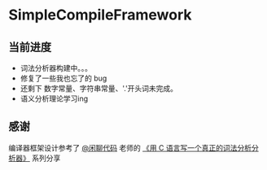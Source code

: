 # SimpleCompileFramework

## 当前进度
- 词法分析器构建中。。。
- 修复了一些我也忘了的 bug
- 还剩下 数字常量、字符串常量、'.'开头词未完成。
- 语义分析理论学习ing

## 感谢
编译器框架设计参考了 [@闲聊代码](https://author.baidu.com/home?from=bjh_article&app_id=1683021426724988) 老师的 [《用 C 语言写一个真正的词法分析分析器》](https://baijiahao.baidu.com/s?id=1696288054374712822&wfr=spider&for=pc) 系列分享